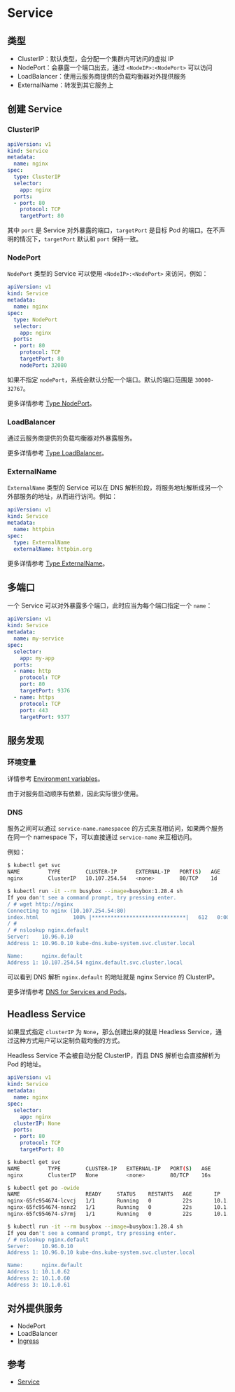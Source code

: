 # Service

## 类型

- ClusterIP：默认类型，会分配一个集群内可访问的虚拟 IP
- NodePort：会暴露一个端口出去，通过 `<NodeIP>:<NodePort>` 可以访问
- LoadBalancer：使用云服务商提供的负载均衡器对外提供服务
- ExternalName：转发到其它服务上

## 创建 Service

### ClusterIP

```yaml
apiVersion: v1
kind: Service
metadata:
  name: nginx
spec:
  type: ClusterIP
  selector:
    app: nginx
  ports:
  - port: 80
    protocol: TCP
    targetPort: 80
```

其中 `port` 是 Service 对外暴露的端口，`targetPort` 是目标 Pod 的端口。在不声明的情况下，`targetPort` 默认和 `port` 保持一致。

### NodePort

`NodePort` 类型的 Service 可以使用 `<NodeIP>:<NodePort>` 来访问，例如：

```yaml
apiVersion: v1
kind: Service
metadata:
  name: nginx
spec:
  type: NodePort
  selector:
    app: nginx
  ports:
  - port: 80
    protocol: TCP
    targetPort: 80
    nodePort: 32080
```

如果不指定 `nodePort`，系统会默认分配一个端口。默认的端口范围是 `30000-32767`。

更多详情参考 [Type NodePort](https://kubernetes.io/docs/concepts/services-networking/service/#nodeport)。

### LoadBalancer

通过云服务商提供的负载均衡器对外暴露服务。

更多详情参考 [Type LoadBalancer](https://kubernetes.io/docs/concepts/services-networking/service/#loadbalancer)。

### ExternalName

`ExternalName` 类型的 Service 可以在 DNS 解析阶段，将服务地址解析成另一个外部服务的地址，从而进行访问。例如：

```yaml
apiVersion: v1
kind: Service
metadata:
  name: httpbin
spec:
  type: ExternalName
  externalName: httpbin.org
```

更多详情参考 [Type ExternalName](https://kubernetes.io/docs/concepts/services-networking/service/#externalname)。

## 多端口

一个 Service 可以对外暴露多个端口，此时应当为每个端口指定一个 `name`：

```yaml
apiVersion: v1
kind: Service
metadata:
  name: my-service
spec:
  selector:
    app: my-app
  ports:
  - name: http
    protocol: TCP
    port: 80
    targetPort: 9376
  - name: https
    protocol: TCP
    port: 443
    targetPort: 9377
```

## 服务发现

### 环境变量

详情参考 [Environment variables](https://kubernetes.io/docs/concepts/services-networking/service/#environment-variables)。

由于对服务启动顺序有依赖，因此实际很少使用。

### DNS

服务之间可以通过 `service-name.namespacee` 的方式来互相访问，如果两个服务在同一个 namespace 下，可以直接通过 `service-name` 来互相访问。

例如：

```bash
$ kubectl get svc
NAME         TYPE        CLUSTER-IP      EXTERNAL-IP   PORT(S)   AGE
nginx        ClusterIP   10.107.254.54   <none>        80/TCP    1d

$ kubectl run -it --rm busybox --image=busybox:1.28.4 sh
If you don't see a command prompt, try pressing enter.
/ # wget http://nginx
Connecting to nginx (10.107.254.54:80)
index.html           100% |******************************|   612   0:00:00 ETA
/ #
/ # nslookup nginx.default
Server:    10.96.0.10
Address 1: 10.96.0.10 kube-dns.kube-system.svc.cluster.local

Name:      nginx.default
Address 1: 10.107.254.54 nginx.default.svc.cluster.local
```

可以看到 DNS 解析 `nginx.default` 的地址就是 nginx Service 的 ClusterIP。

更多详情参考 [DNS for Services and Pods](https://kubernetes.io/docs/concepts/services-networking/dns-pod-service/)。

## Headless Service

如果显式指定 `clusterIP` 为 `None`，那么创建出来的就是 Headless Service，通过这种方式用户可以定制负载均衡的方式。

Headless Service 不会被自动分配 ClusterIP，而且 DNS 解析也会直接解析为 Pod 的地址。

```yaml
apiVersion: v1
kind: Service
metadata:
  name: nginx
spec:
  selector:
    app: nginx
  clusterIP: None
  ports:
  - port: 80
    protocol: TCP
    targetPort: 80
```

```bash
$ kubectl get svc
NAME         TYPE        CLUSTER-IP   EXTERNAL-IP   PORT(S)   AGE
nginx        ClusterIP   None         <none>        80/TCP    16s

$ kubectl get po -owide
NAME                     READY     STATUS    RESTARTS   AGE       IP          NODE
nginx-65fc954674-lcvcj   1/1       Running   0          22s       10.1.0.62   docker-for-desktop
nginx-65fc954674-nsnz2   1/1       Running   0          22s       10.1.0.60   docker-for-desktop
nginx-65fc954674-s7rmj   1/1       Running   0          22s       10.1.0.61   docker-for-desktop

$ kubectl run -it --rm busybox --image=busybox:1.28.4 sh
If you don't see a command prompt, try pressing enter.
/ # nslookup nginx.default
Server:    10.96.0.10
Address 1: 10.96.0.10 kube-dns.kube-system.svc.cluster.local

Name:      nginx.default
Address 1: 10.1.0.62
Address 2: 10.1.0.60
Address 3: 10.1.0.61
```

## 对外提供服务

- NodePort
- LoadBalancer
- [Ingress](./ingress.md)

## 参考

- [Service](https://kubernetes.io/docs/concepts/services-networking/service/)
